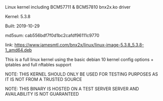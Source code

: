 Linux kernel including BCM57711 & BCM57810 bnx2x.ko driver

Kernel: 5.3.8

Built: 2019-10-29

md5sum: cab556bdf7f0d1bc2cafdf96111c9770

link: https://www.jamesmtl.com/bnx2x/linux/linux-image-5.3.8_5.3.8-1_amd64.deb

This is a full linux kernel using the basic debian 10 kernel config options + iptables and full nftables support

NOTE: THIS KERNEL SHOULD ONLY BE USED FOR TESTING PURPOSES AS IT IS NOT FROM A TRUSTED SOURCE

NOTE: THIS BINARY IS HOSTED ON A TEST SERVER SERVER AND AVAILABILITY IS NOT GUARANTEED

